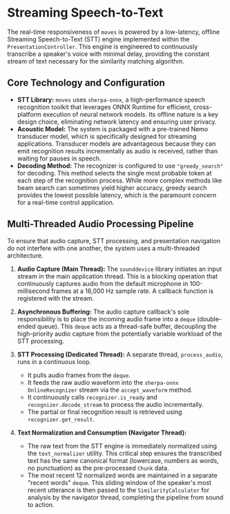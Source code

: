 # Streaming Speech-to-Text

The real-time responsiveness of `moves` is powered by a low-latency, offline Streaming Speech-to-Text (STT) engine implemented within the `PresentationController`. This engine is engineered to continuously transcribe a speaker's voice with minimal delay, providing the constant stream of text necessary for the similarity matching algorithm.

## Core Technology and Configuration

- **STT Library:** `moves` uses `sherpa-onnx`, a high-performance speech recognition toolkit that leverages ONNX Runtime for efficient, cross-platform execution of neural network models. Its offline nature is a key design choice, eliminating network latency and ensuring user privacy.
- **Acoustic Model:** The system is packaged with a pre-trained Nemo transducer model, which is specifically designed for streaming applications. Transducer models are advantageous because they can emit recognition results incrementally as audio is received, rather than waiting for pauses in speech.
- **Decoding Method:** The recognizer is configured to use `"greedy_search"` for decoding. This method selects the single most probable token at each step of the recognition process. While more complex methods like beam search can sometimes yield higher accuracy, greedy search provides the lowest possible latency, which is the paramount concern for a real-time control application.

## Multi-Threaded Audio Processing Pipeline

To ensure that audio capture, STT processing, and presentation navigation do not interfere with one another, the system uses a multi-threaded architecture.

1.  **Audio Capture (Main Thread):** The `sounddevice` library initiates an input stream in the main application thread. This is a blocking operation that continuously captures audio from the default microphone in 100-millisecond frames at a 16,000 Hz sample rate. A callback function is registered with the stream.

2.  **Asynchronous Buffering:** The audio capture callback's sole responsibility is to place the incoming audio frame into a `deque` (double-ended queue). This `deque` acts as a thread-safe buffer, decoupling the high-priority audio capture from the potentially variable workload of the STT processing.

3.  **STT Processing (Dedicated Thread):** A separate thread, `process_audio`, runs in a continuous loop.

    - It pulls audio frames from the `deque`.
    - It feeds the raw audio waveform into the `sherpa-onnx` `OnlineRecognizer` stream via the `accept_waveform` method.
    - It continuously calls `recognizer.is_ready` and `recognizer.decode_stream` to process the audio incrementally.
    - The partial or final recognition result is retrieved using `recognizer.get_result`.

4.  **Text Normalization and Consumption (Navigator Thread):**
    - The raw text from the STT engine is immediately normalized using the `text_normalizer` utility. This critical step ensures the transcribed text has the same canonical format (lowercase, numbers as words, no punctuation) as the pre-processed `Chunk` data.
    - The most recent 12 normalized words are maintained in a separate "recent words" `deque`. This sliding window of the speaker's most recent utterance is then passed to the `SimilarityCalculator` for analysis by the navigator thread, completing the pipeline from sound to action.
